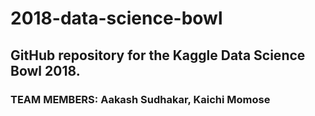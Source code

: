# 2018-data-science-bowl

## GitHub repository for the Kaggle Data Science Bowl 2018. 

### <strong>TEAM MEMBERS:</strong> Aakash Sudhakar, Kaichi Momose